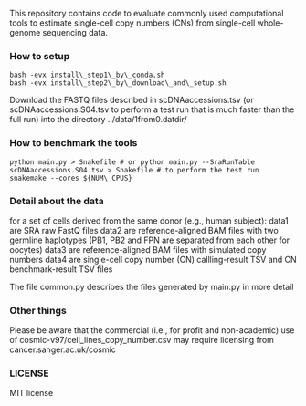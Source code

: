 This repository contains code to evaluate commonly used computational tools to estimate single-cell copy numbers (CNs) from single-cell whole-genome sequencing data.

### How to setup

```
bash -evx install\_step1\_by\_conda.sh
bash -evx install\_step2\_by\_download\_and\_setup.sh
```

Download the FASTQ files described in scDNAaccessions.tsv (or scDNAaccessions.S04.tsv to perform a test run that is much faster than the full run) into the directory ../data/1from0.datdir/

### How to benchmark the tools

```
python main.py > Snakefile # or python main.py --SraRunTable scDNAaccessions.S04.tsv > Snakefile # to perform the test run
snakemake --cores ${NUM\_CPUS}
```

### Detail about the data

for a set of cells derived from the same donor (e.g., human subject):
    data1 are SRA raw FastQ files
    data2 are reference-aligned BAM files with two germline haplotypes (PB1, PB2 and FPN are separated from each other for oocytes)
    data3 are reference-aligned BAM files with simulated copy numbers
    data4 are single-cell copy number (CN) callling-result TSV and CN benchmark-result TSV files

The file common.py describes the files generated by main.py in more detail

### Other things

Please be aware that the commercial (i.e., for profit and non-academic) use of cosmic-v97/cell\_lines\_copy\_number.csv may require licensing from cancer.sanger.ac.uk/cosmic

### LICENSE

MIT license

